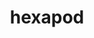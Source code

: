 ---
layout: current-project
title: hexapod
categories: projects current
permalink: /:categories/:title
image: hexapod.jpg
video: hexapod.mp4
type: showcase
---